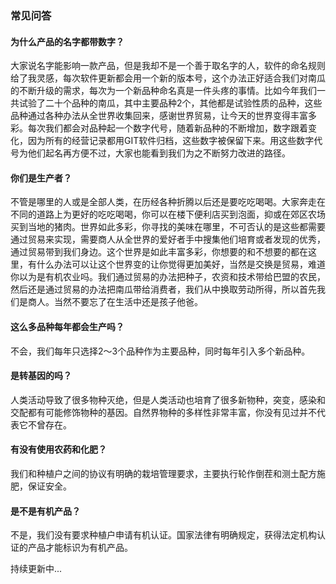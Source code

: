### 常见问答

#### 为什么产品的名字都带数字？
大家说名字能影响一款产品，但是我却不是一个善于取名字的人，软件的命名规则给了我灵感，每次软件更新都会用一个新的版本号，这个办法正好适合我们对南瓜的不断升级的需求，每次为一个新品种命名真是一件头疼的事情。比如今年我们一共试验了二十个品种的南瓜，其中主要品种2个，其他都是试验性质的品种，这些品种通过各种办法从全世界收集回来，感谢世界贸易，让今天的世界变得丰富多彩。每次我们都会对品种起一个数字代号，随着新品种的不断增加，数字跟着变化，因为所有的经营记录都用GIT软件归档，这些数字被保留下来。用这些数字代号为他们起名再方便不过，大家也能看到我们为之不断努力改进的路径。

#### 你们是生产者？
不管是哪里的人或是全部人类，在历经各种折腾以后还是要吃吃喝喝。大家奔走在不同的道路上为更好的吃吃喝喝，你可以在楼下便利店买到泡面，抑或在郊区农场买到当地的猪肉。世界如此多彩，你寻找的美味在哪里，不可否认的是这些都需要通过贸易来实现，需要商人从全世界的爱好者手中搜集他们培育或者发现的优秀，通过贸易带到我们身边。这个世界是如此丰富多彩，你想要的和不想要的都在这里，有什么办法可以让这个世界变的让你觉得更加美好，当然是交换是贸易，难道你以为是有机农业吗。我们通过贸易的办法把种子，农资和技术带给巴盟的农民，然后还是通过贸易的办法把南瓜带给消费者，我们从中换取劳动所得，所以首先我们是商人。当然不要忘了在生活中还是孩子他爸。

#### 这么多品种每年都会生产吗？
不会，我们每年只选择2～3个品种作为主要品种，同时每年引入多个新品种。

#### 是转基因的吗？
人类活动导致了很多物种灭绝，但是人类活动也培育了很多新物种，突变，感染和交配都有可能修饰物种的基因。自然界物种的多样性非常丰富，你没有见过并不代表它不曾存在。

#### 有没有使用农药和化肥？
我们和种植户之间的协议有明确的栽培管理要求，主要执行轮作倒茬和测土配方施肥，保证安全。

#### 是不是有机产品？
不是，我们没有要求种植户申请有机认证。国家法律有明确规定，获得法定机构认证的产品才能标识为有机产品。

持续更新中...
